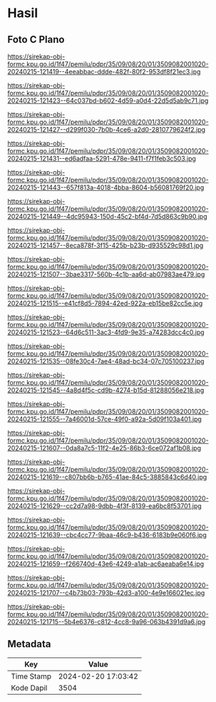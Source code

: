 # Hasil

## Foto C Plano

https://sirekap-obj-formc.kpu.go.id/1f47/pemilu/pdpr/35/09/08/20/01/3509082001020-20240215-121419--4eeabbac-ddde-482f-80f2-953df8f21ec3.jpg

https://sirekap-obj-formc.kpu.go.id/1f47/pemilu/pdpr/35/09/08/20/01/3509082001020-20240215-121423--64c037bd-b602-4d59-a0d4-22d5d5ab9c71.jpg

https://sirekap-obj-formc.kpu.go.id/1f47/pemilu/pdpr/35/09/08/20/01/3509082001020-20240215-121427--d299f030-7b0b-4ce6-a2d0-2810779624f2.jpg

https://sirekap-obj-formc.kpu.go.id/1f47/pemilu/pdpr/35/09/08/20/01/3509082001020-20240215-121431--ed6adfaa-5291-478e-9411-f7f1feb3c503.jpg

https://sirekap-obj-formc.kpu.go.id/1f47/pemilu/pdpr/35/09/08/20/01/3509082001020-20240215-121443--657f813a-4018-4bba-8604-b56081769f20.jpg

https://sirekap-obj-formc.kpu.go.id/1f47/pemilu/pdpr/35/09/08/20/01/3509082001020-20240215-121449--4dc95943-150d-45c2-bf4d-7d5d863c9b90.jpg

https://sirekap-obj-formc.kpu.go.id/1f47/pemilu/pdpr/35/09/08/20/01/3509082001020-20240215-121457--8eca878f-3f15-425b-b23b-d935529c98d1.jpg

https://sirekap-obj-formc.kpu.go.id/1f47/pemilu/pdpr/35/09/08/20/01/3509082001020-20240215-121507--3bae3317-560b-4c1b-aa6d-ab07983ae479.jpg

https://sirekap-obj-formc.kpu.go.id/1f47/pemilu/pdpr/35/09/08/20/01/3509082001020-20240215-121515--e41cf8d5-7894-42ed-922a-eb15be82cc5e.jpg

https://sirekap-obj-formc.kpu.go.id/1f47/pemilu/pdpr/35/09/08/20/01/3509082001020-20240215-121523--64d6c511-3ac3-4fd9-9e35-a74283dcc4c0.jpg

https://sirekap-obj-formc.kpu.go.id/1f47/pemilu/pdpr/35/09/08/20/01/3509082001020-20240215-121535--08fe30c4-7ae4-48ad-bc34-07c705100237.jpg

https://sirekap-obj-formc.kpu.go.id/1f47/pemilu/pdpr/35/09/08/20/01/3509082001020-20240215-121545--4a8d4f5c-cd9b-4274-b15d-81288056e218.jpg

https://sirekap-obj-formc.kpu.go.id/1f47/pemilu/pdpr/35/09/08/20/01/3509082001020-20240215-121555--7a46001d-57ce-49f0-a92a-5d09f103a401.jpg

https://sirekap-obj-formc.kpu.go.id/1f47/pemilu/pdpr/35/09/08/20/01/3509082001020-20240215-121607--0da8a7c5-11f2-4e25-86b3-6ce072af1b08.jpg

https://sirekap-obj-formc.kpu.go.id/1f47/pemilu/pdpr/35/09/08/20/01/3509082001020-20240215-121619--c807bb6b-b765-41ae-84c5-3885843c6d40.jpg

https://sirekap-obj-formc.kpu.go.id/1f47/pemilu/pdpr/35/09/08/20/01/3509082001020-20240215-121629--cc2d7a98-9dbb-4f3f-8139-ea6bc8f53701.jpg

https://sirekap-obj-formc.kpu.go.id/1f47/pemilu/pdpr/35/09/08/20/01/3509082001020-20240215-121639--cbc4cc77-9baa-46c9-b436-6183b9e060f6.jpg

https://sirekap-obj-formc.kpu.go.id/1f47/pemilu/pdpr/35/09/08/20/01/3509082001020-20240215-121659--f266740d-43e6-4249-a1ab-ac6aeaba6e14.jpg

https://sirekap-obj-formc.kpu.go.id/1f47/pemilu/pdpr/35/09/08/20/01/3509082001020-20240215-121707--c4b73b03-793b-42d3-a100-4e9e166021ec.jpg

https://sirekap-obj-formc.kpu.go.id/1f47/pemilu/pdpr/35/09/08/20/01/3509082001020-20240215-121715--5b4e6376-c812-4cc8-9a96-063b4391d9a6.jpg


## Metadata

| Key        | Value               |
| ---------- | ------------------- |
| Time Stamp | 2024-02-20 17:03:42 |
| Kode Dapil | 3504                |




